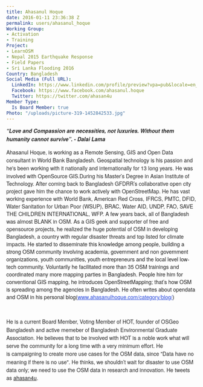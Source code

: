 ```yaml
---
title: Ahasanul Hoque
date: 2016-01-11 23:36:38 Z
permalink: users/ahasanul_hoque
Working Group:
- Activation
- Training
Project:
- LearnOSM
- Nepal 2015 Earthquake Response
- Field Papers
- Sri Lanka Flooding 2016
Country: Bangladesh
Social Media (Full URL):
  LinkedIn: https://www.linkedin.com/profile/preview?vpa=pub&locale=en_US
  Facebook: https://www.facebook.com/ahasanul.hoque
  Twitter: https://twitter.com/ahasan4u
Member Type:
  Is Board Member: true
Photo: "/uploads/picture-319-1452842533.jpg"
---
```


<p><em><strong><span style="color: #222222; font-family: 'Helvetica Neue', Arial, sans-serif; font-size: 14px; line-height: 21.2113px;"><span style="font-family: 'Helvetica Neue', Arial, sans-serif; font-size: 14px; font-variant-ligatures: normal; font-variant-caps: normal;">“Love and Compassion are necessities, not luxuries. Without them humanity cannot survive”. - Dalai Lama</span></span></strong></em></p><p><span style="color: #222222; font-family: 'Helvetica Neue', Arial, sans-serif; font-size: 14px; line-height: 21.2113px;">Ahasanul Hoque, is working as a Remote Sensing, GIS and Open Data consultant in World Bank Bangladesh. Geospatial technology is his passion and he's been working with it nationally and internationally for 13 long years.&nbsp;</span><span style="color: #222222; font-family: 'Helvetica Neue', Arial, sans-serif; font-size: 14px; font-style: normal; font-variant-ligatures: normal; font-variant-caps: normal; font-weight: normal;">He was involved with OpenSource GIS.</span><span style="color: #222222; font-family: 'Helvetica Neue', Arial, sans-serif; font-size: 14px;">During his Master’s Degree in Asian Institute of Technology. After coming back to Bangladesh GFDRR’s collaborative open city project gave him the chance to work actively with OpenStreetMap. He has vast working experience with World Bank, American Red Cross, IFRCS, PMTC, DFID, Water Sanitation for Urban Poor (WSUP), BRAC, Water AID, UNDP, FAO, SAVE THE CHILDREN INTERNATIONAL, WFP. A few years back, all of Bangladesh was almost BLANK in OSM. As a GIS geek and supporter of free and opensource projects, he realized the huge potential of OSM in developing Bangladesh, a country with regular disaster threats and top listed for climate impacts.&nbsp;</span><span style="font-family: 'Helvetica Neue', Arial, sans-serif; font-size: 14px; font-style: normal; font-variant-ligatures: normal; font-variant-caps: normal; font-weight: normal;">He started to disseminate this knowledge among people, building a strong OSM community involving academia, government and non government organizations, youth communities, youth entrepreneurs and the local level low-tech community. Voluntarily he facilitated more than 35 OSM trainings and coordinated many more mapping parties in Bangladesh. People hire him for conventional GIS mapping, he introduces OpenStreetMapping; that’s how OSM is spreading among the agencies in Bangladesh. He often writes about opendata and OSM in his personal blog(</span><a style="box-sizing: border-box; color: #2244dd; -webkit-appearance: none; outline: 0px; font-family: 'Helvetica Neue', Arial, sans-serif; font-size: 14px; font-style: normal; font-variant-ligatures: normal; font-variant-caps: normal; font-weight: normal;" href="http://www.ahasanulhoque.com/category/blog/" rel="nofollow">www.ahasanulhoque.com/category/blog/</a><span style="font-family: 'Helvetica Neue', Arial, sans-serif; font-size: 14px; font-style: normal; font-variant-ligatures: normal; font-variant-caps: normal; font-weight: normal;">)</span></p><p>&nbsp;</p><p><span style="color: #222222; font-family: 'Helvetica Neue', Arial, sans-serif; font-size: 14px; line-height: 21.2113px;">He is a current Board Member, Voting Member of HOT, founder of OSGeo Bangladesh and active memeber of Bangladesh Environmental Graduate Association.&nbsp;<span style="font-family: 'Helvetica Neue', Arial, sans-serif; font-size: 14px; font-style: normal; font-variant-ligatures: normal; font-variant-caps: normal; font-weight: normal;">He believes that to be involved with HOT is a noble work what will serve the community for a long time with a very minimum effort. He is&nbsp;</span><span style="font-family: 'Helvetica Neue', Arial, sans-serif; font-size: 14px; font-style: normal; font-variant-ligatures: normal; font-variant-caps: normal; font-weight: normal;">campaigning to create more use cases for the OSM data, since "Data have no meaning if there is no use". He thinks, we shouldn’t wait for disaster to use OSM data only; we need to use the OSM data in research and innovation. He tweets as <a href="https://twitter.com/ahasan4u">ahasan4u</a>.</span></span></p>

